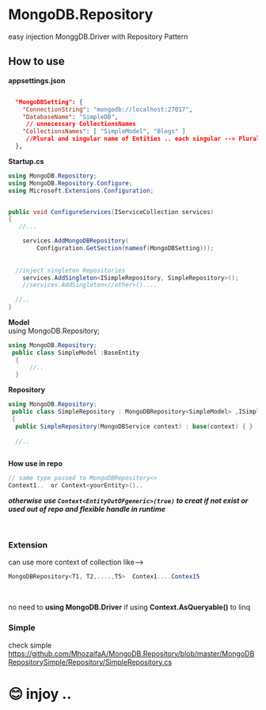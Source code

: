 # MongoDB.Repository
easy  injection MonggDB.Driver  with Repository Pattern
## How to use

**appsettings.json**
<br/>
```JSON

  "MongoDBSetting": {
    "ConnectionString": "mongodb://localhost:27017",
    "DatabaseName": "SimpleDB",
     // unnecessary CollectionsNames
    "CollectionsNames": [ "SimpleModel", "Blogs" ]
     //Plural and singular name of Entities .. each singular --> Plural  , Plural --> Plural
  },
```


**Startup.cs**
<br/>

```C#
using MongoDB.Repository;
using MongoDB.Repository.Configure;
using Microsoft.Extensions.Configuration;


public void ConfigureServices(IServiceCollection services)
{
   //...

    services.AddMongoDBRepository(
        Configuration.GetSection(nameof(MongoDBSetting)));
        
        
  //inject singleton Repositories  
    services.AddSingleton<ISimpleRepository, SimpleRepository>();
    //services.AddSingleton<//other>()....
    
  //..
}
```
**Model**
<br/>
using MongoDB.Repository;
```C#
using MongoDB.Repository;
 public class SimpleModel :BaseEntity
  {
      //..
  }
```

**Repository**
<br/>
```C#
using MongoDB.Repository;
 public class SimpleRepository : MongoDBRepository<SimpleModel> ,ISimpleRepository
 {
  public SimpleRepository(MongoDBService context) : base(context) { }
  
  //..
 
```

**How use in repo**
<br/>
```C#
// same type passed to MongoDBRepository<> 
Context1..  or Context<yourEntity>()..
``` 

***otherwise use ``Context<EntityOutOFgeneric>(true)`` to creat if not exist or used out of repo and flexible handle in runtime***


<br/>

### Extension 
can use more context of collection like-->
```C#
MongoDBRepository<T1, T2,....,T5>  Contex1....Contex15
```
<br/>

no need to **using MongoDB.Driver** if using **Context.AsQueryable()** to linq 

### Simple
check simple 
https://github.com/MhozaifaA/MongoDB.Repository/blob/master/MongoDBRepositorySimple/Repository/SimpleRepository.cs
<br/>
<h1>     😊 injoy ..<h1>
